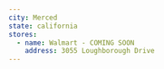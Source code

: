```yaml
---
city: Merced
state: california
stores:
  - name: Walmart - COMING SOON
    address: 3055 Loughborough Drive
---
```

